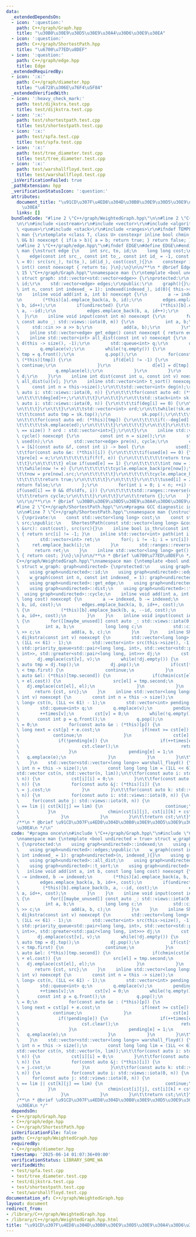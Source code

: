 ```yaml
---
data:
  _extendedDependsOn:
  - icon: ':question:'
    path: C++/graph/Graph.hpp
    title: "\u30B0\u30E9\u30D5\u30E9\u30A4\u30D6\u30E9\u30EA"
  - icon: ':question:'
    path: C++/graph/ShortestPath.hpp
    title: "\u6700\u77ED\u8DEF"
  - icon: ':question:'
    path: C++/graph/edge.hpp
    title: Edge
  _extendedRequiredBy:
  - icon: ':x:'
    path: C++/graph/diameter.hpp
    title: "\u6728\u306E\u76F4\u5F84"
  _extendedVerifiedWith:
  - icon: ':heavy_check_mark:'
    path: test/dijkstra.test.cpp
    title: test/dijkstra.test.cpp
  - icon: ':x:'
    path: test/shortestpath.test.cpp
    title: test/shortestpath.test.cpp
  - icon: ':x:'
    path: test/spfa.test.cpp
    title: test/spfa.test.cpp
  - icon: ':x:'
    path: test/tree_diameter.test.cpp
    title: test/tree_diameter.test.cpp
  - icon: ':x:'
    path: test/warshallfloyd.test.cpp
    title: test/warshallfloyd.test.cpp
  _isVerificationFailed: true
  _pathExtension: hpp
  _verificationStatusIcon: ':question:'
  attributes:
    document_title: "\u91CD\u307F\u4ED8\u304D\u30B0\u30E9\u30D5\u30E9\u30A4\u30D6\u30E9\
      \u30EA"
    links: []
  bundledCode: "#line 2 \"C++/graph/WeightedGraph.hpp\"\n\n#line 2 \"C++/graph/Graph.hpp\"\
    \n\r\n#include <iostream>\r\n#include <vector>\r\n#include <algorithm>\r\n#include\
    \ <queue>\r\n#include <stack>\r\n#include <ranges>\r\n#ifndef TEMPLATE\r\nnamespace\
    \ man {\r\ntemplate <class T, class U> constexpr inline bool chmin(T& a, const\
    \ U& b) noexcept { if(a > b){ a = b; return true; } return false; }\r\n}\r\n#endif\r\
    \n#line 2 \"C++/graph/edge.hpp\"\n#ifndef EDGE\n#define EDGE\n#endif\n\nnamespace\
    \ man {\nstruct edge {\n    int src, to, id;\n    long long cost;\n    edge(){}\n\
    \    edge(const int src_, const int to_, const int id_ = -1, const long long cost_\
    \ = 0): src(src_), to(to_), id(id_), cost(cost_){}\n    constexpr inline operator\
    \ int() const noexcept { return to; }\n};\n}\n\n/**\n * @brief Edge\n */\n#line\
    \ 15 \"C++/graph/Graph.hpp\"\nnamespace man {\r\ntemplate <bool undirected = true>\
    \ struct graph: std::vector<std::vector<edge>> {\r\nprotected:\r\n    int indexed,\
    \ id;\r\n    std::vector<edge> edges;\r\npublic:\r\n    graph(){}\r\n    graph(const\
    \ int n, const int indexed_ = 1): indexed(indexed_), id(0){ this->resize(n); }\r\
    \n    inline void add(int a, int b) noexcept {\r\n        a -= indexed, b-= indexed;\r\
    \n        (*this)[a].emplace_back(a, b, id);\r\n        edges.emplace_back(a,\
    \ b, id++);\r\n        if(undirected) {\r\n            (*this)[b].emplace_back(b,\
    \ a, --id);\r\n            edges.emplace_back(b, a, id++);\r\n        }\r\n  \
    \  }\r\n    inline void input(const int m) noexcept {\r\n        for([[maybe_unused]]\
    \ const auto _: std::views::iota(0, m)) {\r\n            int a, b;\r\n       \
    \     std::cin >> a >> b;\r\n            add(a, b);\r\n        }\r\n    }\r\n\
    \    inline std::vector<edge> get_edge() const noexcept { return edges; }\r\n\
    \    inline std::vector<int> all_dist(const int v) noexcept {\r\n        std::vector<int>\
    \ d(this -> size(), -1);\r\n        std::queue<int> q;\r\n        d[v] = 0;\r\n\
    \        q.emplace(v);\r\n        while(!q.empty()) {\r\n            const int\
    \ tmp = q.front();\r\n            q.pop();\r\n            for(const auto &el:\
    \ (*this)[tmp]) {\r\n                if(d[el] != -1) {\r\n                   \
    \ continue;\r\n                }\r\n                d[el] = d[tmp] + 1;\r\n  \
    \              q.emplace(el);\r\n            }\r\n        }\r\n        return\
    \ d;\r\n    }\r\n    inline int dist(const int u, const int v) noexcept { return\
    \ all_dist(u)[v]; }\r\n    inline std::vector<int> t_sort() noexcept {\r\n   \
    \     const int n = this->size();\r\n\t\tstd::vector<int> deg(n);\r\n\t\tfor(const\
    \ auto i: std::views::iota(0, n)) {\r\n\t\t\tfor(const auto ed: (*this)[i]) {\r\
    \n\t\t\t\tdeg[ed]++;\r\n\t\t\t}\r\n\t\t}\r\n\t\tstd::stack<int> sk;\r\n\t\tfor(const\
    \ auto i: std::views::iota(0, n)) {\r\n\t\t\tif(deg[i] == 0) {\r\n\t\t\t\tsk.emplace(i);\r\
    \n\t\t\t}\r\n\t\t}\r\n\t\tstd::vector<int> ord;\r\n\t\twhile(!sk.empty()) {\r\n\
    \t\t\tconst auto tmp = sk.top();\r\n            sk.pop();\r\n\t\t\tord.emplace_back(tmp);\r\
    \n\t\t\tfor(const auto ed: (*this)[tmp]) {\r\n\t\t\t\tif(--deg[ed] == 0) {\r\n\
    \t\t\t\t\tsk.emplace(ed);\r\n\t\t\t\t}\r\n\t\t\t}\r\n\t\t}\r\n\t\treturn ord.size()\
    \ == size() ? ord : std::vector<int>{};\r\n\t}\r\n    inline std::vector<edge>\
    \ cycle() noexcept {\r\n        const int n = size();\r\n        std::vector<int>\
    \ used(n);\r\n        std::vector<edge> pre(n), cycle;\r\n        const auto dfs\
    \ = [&](const auto &f, const int i) -> bool {\r\n            used[i] = 1;\r\n\t\
    \t\tfor(const auto &e: (*this)[i]) {\r\n\t\t\t\tif(used[e] == 0) {\r\n\t\t\t\t\
    \tpre[e] = e;\r\n\t\t\t\t\tif(f(f, e)) {\r\n\t\t\t\t\t\treturn true;\r\n\t\t\t\
    \t\t}\r\n\t\t\t\t} else if(used[e] == 1) {\r\n\t\t\t\t\tint now = i;\r\n\t\t\t\
    \t\twhile(now != e) {\r\n\t\t\t\t\t\tcycle.emplace_back(pre[now]);\r\n\t\t\t\t\
    \t\tnow = pre[now].src;\r\n\t\t\t\t\t}\r\n\t\t\t\t\tcycle.emplace_back(e);\r\n\
    \t\t\t\t\treturn true;\r\n\t\t\t\t}\r\n\t\t\t}\r\n\t\t\tused[i] = 2;\r\n\t\t\t\
    return false;\r\n        };\r\n        for(int i = 0; i < n; ++i) {\r\n\t\t\t\
    if(used[i] == 0 && dfs(dfs, i)) {\r\n\t\t\t\tstd::ranges::reverse(cycle);\r\n\t\
    \t\t\treturn cycle;\r\n\t\t\t}\r\n\t\t}\r\n\t\treturn {};\r\n    }\r\n};\r\n}\r\
    \n\r\n/**\r\n * @brief \u30B0\u30E9\u30D5\u30E9\u30A4\u30D6\u30E9\u30EA\r\n */\n\
    #line 2 \"C++/graph/ShortestPath.hpp\"\n\n#pragma GCC diagnostic ignored \"-Wreorder\"\
    \n\n#line 7 \"C++/graph/ShortestPath.hpp\"\nnamespace man {\nstruct ShortestPath\
    \ {\nprivate:\n    const std::vector<long long> cost;\n    const std::vector<int>\
    \ src;\npublic:\n    ShortestPath(const std::vector<long long> &cost, const std::vector<int>\
    \ &src): cost(cost), src(src){}\n    inline bool is_thru(const int i) const noexcept\
    \ { return src[i] != -1; }\n    inline std::vector<int> path(int i) noexcept {\n\
    \        std::vector<int> ret;\n        for(; i != -1; i = src[i]) {\n       \
    \     ret.emplace_back(i);\n        }\n        std::ranges::reverse(ret);\n  \
    \      return ret;\n    }\n    inline std::vector<long long> get() const noexcept\
    \ { return cost; }\n};\n}\n\n/**\n * @brief \u6700\u77ED\u8DEF\n */\n#line 5 \"\
    C++/graph/WeightedGraph.hpp\"\nnamespace man {\ntemplate <bool undirected = true>\
    \ struct w_graph: graph<undirected> {\nprotected:\n    using graph<undirected>::indexed;\n\
    \    using graph<undirected>::id;\n    using graph<undirected>::edges;\npublic:\n\
    \    w_graph(const int n, const int indexed_ = 1): graph<undirected>(n, indexed_){}\n\
    \    using graph<undirected>::get_edge;\n    using graph<undirected>::all_dist;\n\
    \    using graph<undirected>::dist;\n    using graph<undirected>::t_sort;\n  \
    \  using graph<undirected>::cycle;\n    inline void add(int a, int b, const long\
    \ long cost) noexcept {\n        a -= indexed, b -= indexed;\n        (*this)[a].emplace_back(a,\
    \ b, id, cost);\n        edges.emplace_back(a, b, id++, cost);\n        if(undirected)\
    \ {\n            (*this)[b].emplace_back(b, a, --id, cost);\n            edges.emplace_back(b,\
    \ a, id++, cost);\n        }\n    }\n    inline void input(const int m) noexcept\
    \ {\n        for([[maybe_unused]] const auto _: std::views::iota(0, m)) {\n  \
    \          int a, b;\n            long long c;\n            std::cin >> a >> b\
    \ >> c;\n            add(a, b, c);\n        }\n    }\n    inline ShortestPath\
    \ dijkstra(const int v) noexcept {\n        std::vector<long long> cst(this->size(),\
    \ (1LL << 61) - 1);\n        std::vector<int> src(this->size(), -1);\n       \
    \ std::priority_queue<std::pair<long long, int>, std::vector<std::pair<long long,\
    \ int>>, std::greater<std::pair<long long, int>>> dj;\n        cst[v] = 0;\n \
    \       dj.emplace(cst[v], v);\n        while(!dj.empty()) {\n            const\
    \ auto tmp = dj.top();\n            dj.pop();\n            if(cst[tmp.second]\
    \ < tmp.first) {\n                continue;\n            }\n            for(const\
    \ auto &el: (*this)[tmp.second]) {\n                if(chmin(cst[el], tmp.first\
    \ + el.cost)) {\n                    src[el] = tmp.second;\n                 \
    \   dj.emplace(cst[el], el);\n                }\n            }\n        }\n  \
    \      return {cst, src};\n    }\n    inline std::vector<long long> spfa(const\
    \ int v) noexcept {\n        const int n = this -> size();\n        std::vector<long\
    \ long> cst(n, (1LL << 61) - 1);\n        std::vector<int> pending(n), times(n);\n\
    \        std::queue<int> q;\n        q.emplace(v);\n        pending[v] = 1;\n\
    \        ++times[v];\n        cst[v] = 0;\n        while(!q.empty()) {\n     \
    \       const int p = q.front();\n            q.pop();\n            pending[p]\
    \ = 0;\n            for(const auto &e : (*this)[p]) {\n                const long\
    \ long next = cst[p] + e.cost;\n                if(next >= cst[e]) {\n       \
    \             continue;\n                }\n                cst[e] = next;\n \
    \               if(!pending[e]) {\n                    if(++times[e] >= n) {\n\
    \                        cst.clear();\n                        return cst;\n \
    \                   }\n                    pending[e] = 1;\n                 \
    \   q.emplace(e);\n                }\n            }\n        }\n\t\treturn cst;\n\
    \    }\n    std::vector<std::vector<long long>> warshall_floyd() {\n\t\tconst\
    \ int n = this -> size();\n        const long long lim = (1LL << 61) - 1;\n\t\t\
    std::vector cst(n, std::vector(n, lim));\n\t\tfor(const auto i: std::views::iota(0,\
    \ n)) {\n            cst[i][i] = 0;\n        }\n\t\tfor(const auto i: std::views::iota(0,\
    \ n)) {\n            for(const auto &j: (*this)[i]) {\n                cst[i][j]\
    \ = j.cost;\n            }\n        }\n\t\tfor(const auto k: std::views::iota(0,\
    \ n)) {\n            for(const auto i: std::views::iota(0, n)) {\n           \
    \     for(const auto j: std::views::iota(0, n)) {\n                    if(cst[i][k]\
    \ == lim || cst[k][j] == lim) {\n                        continue;\n         \
    \           }\n                    chmin(cst[i][j], cst[i][k] + cst[k][j]);\n\
    \                }\n            }\n        }\n\t\treturn cst;\n\t}\n};\n}\n\n\
    /**\n * @brief \u91CD\u307F\u4ED8\u304D\u30B0\u30E9\u30D5\u30E9\u30A4\u30D6\u30E9\
    \u30EA\n */\n"
  code: "#pragma once\n\n#include \"C++/graph/Graph.hpp\"\n#include \"C++/graph/ShortestPath.hpp\"\
    \nnamespace man {\ntemplate <bool undirected = true> struct w_graph: graph<undirected>\
    \ {\nprotected:\n    using graph<undirected>::indexed;\n    using graph<undirected>::id;\n\
    \    using graph<undirected>::edges;\npublic:\n    w_graph(const int n, const\
    \ int indexed_ = 1): graph<undirected>(n, indexed_){}\n    using graph<undirected>::get_edge;\n\
    \    using graph<undirected>::all_dist;\n    using graph<undirected>::dist;\n\
    \    using graph<undirected>::t_sort;\n    using graph<undirected>::cycle;\n \
    \   inline void add(int a, int b, const long long cost) noexcept {\n        a\
    \ -= indexed, b -= indexed;\n        (*this)[a].emplace_back(a, b, id, cost);\n\
    \        edges.emplace_back(a, b, id++, cost);\n        if(undirected) {\n   \
    \         (*this)[b].emplace_back(b, a, --id, cost);\n            edges.emplace_back(b,\
    \ a, id++, cost);\n        }\n    }\n    inline void input(const int m) noexcept\
    \ {\n        for([[maybe_unused]] const auto _: std::views::iota(0, m)) {\n  \
    \          int a, b;\n            long long c;\n            std::cin >> a >> b\
    \ >> c;\n            add(a, b, c);\n        }\n    }\n    inline ShortestPath\
    \ dijkstra(const int v) noexcept {\n        std::vector<long long> cst(this->size(),\
    \ (1LL << 61) - 1);\n        std::vector<int> src(this->size(), -1);\n       \
    \ std::priority_queue<std::pair<long long, int>, std::vector<std::pair<long long,\
    \ int>>, std::greater<std::pair<long long, int>>> dj;\n        cst[v] = 0;\n \
    \       dj.emplace(cst[v], v);\n        while(!dj.empty()) {\n            const\
    \ auto tmp = dj.top();\n            dj.pop();\n            if(cst[tmp.second]\
    \ < tmp.first) {\n                continue;\n            }\n            for(const\
    \ auto &el: (*this)[tmp.second]) {\n                if(chmin(cst[el], tmp.first\
    \ + el.cost)) {\n                    src[el] = tmp.second;\n                 \
    \   dj.emplace(cst[el], el);\n                }\n            }\n        }\n  \
    \      return {cst, src};\n    }\n    inline std::vector<long long> spfa(const\
    \ int v) noexcept {\n        const int n = this -> size();\n        std::vector<long\
    \ long> cst(n, (1LL << 61) - 1);\n        std::vector<int> pending(n), times(n);\n\
    \        std::queue<int> q;\n        q.emplace(v);\n        pending[v] = 1;\n\
    \        ++times[v];\n        cst[v] = 0;\n        while(!q.empty()) {\n     \
    \       const int p = q.front();\n            q.pop();\n            pending[p]\
    \ = 0;\n            for(const auto &e : (*this)[p]) {\n                const long\
    \ long next = cst[p] + e.cost;\n                if(next >= cst[e]) {\n       \
    \             continue;\n                }\n                cst[e] = next;\n \
    \               if(!pending[e]) {\n                    if(++times[e] >= n) {\n\
    \                        cst.clear();\n                        return cst;\n \
    \                   }\n                    pending[e] = 1;\n                 \
    \   q.emplace(e);\n                }\n            }\n        }\n\t\treturn cst;\n\
    \    }\n    std::vector<std::vector<long long>> warshall_floyd() {\n\t\tconst\
    \ int n = this -> size();\n        const long long lim = (1LL << 61) - 1;\n\t\t\
    std::vector cst(n, std::vector(n, lim));\n\t\tfor(const auto i: std::views::iota(0,\
    \ n)) {\n            cst[i][i] = 0;\n        }\n\t\tfor(const auto i: std::views::iota(0,\
    \ n)) {\n            for(const auto &j: (*this)[i]) {\n                cst[i][j]\
    \ = j.cost;\n            }\n        }\n\t\tfor(const auto k: std::views::iota(0,\
    \ n)) {\n            for(const auto i: std::views::iota(0, n)) {\n           \
    \     for(const auto j: std::views::iota(0, n)) {\n                    if(cst[i][k]\
    \ == lim || cst[k][j] == lim) {\n                        continue;\n         \
    \           }\n                    chmin(cst[i][j], cst[i][k] + cst[k][j]);\n\
    \                }\n            }\n        }\n\t\treturn cst;\n\t}\n};\n}\n\n\
    /**\n * @brief \u91CD\u307F\u4ED8\u304D\u30B0\u30E9\u30D5\u30E9\u30A4\u30D6\u30E9\
    \u30EA\n */"
  dependsOn:
  - C++/graph/Graph.hpp
  - C++/graph/edge.hpp
  - C++/graph/ShortestPath.hpp
  isVerificationFile: false
  path: C++/graph/WeightedGraph.hpp
  requiredBy:
  - C++/graph/diameter.hpp
  timestamp: '2025-06-14 01:07:36+09:00'
  verificationStatus: LIBRARY_SOME_WA
  verifiedWith:
  - test/spfa.test.cpp
  - test/tree_diameter.test.cpp
  - test/dijkstra.test.cpp
  - test/shortestpath.test.cpp
  - test/warshallfloyd.test.cpp
documentation_of: C++/graph/WeightedGraph.hpp
layout: document
redirect_from:
- /library/C++/graph/WeightedGraph.hpp
- /library/C++/graph/WeightedGraph.hpp.html
title: "\u91CD\u307F\u4ED8\u304D\u30B0\u30E9\u30D5\u30E9\u30A4\u30D6\u30E9\u30EA"
---
```

